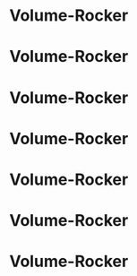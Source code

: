# Volume-Rocker
# Volume-Rocker
# Volume-Rocker
# Volume-Rocker
# Volume-Rocker
# Volume-Rocker
# Volume-Rocker
